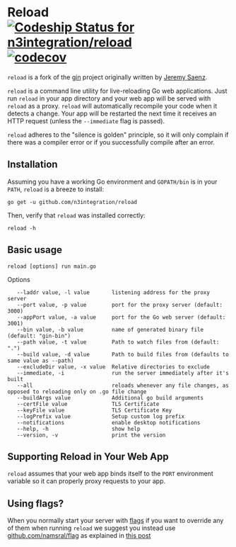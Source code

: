Reload [ ![Codeship Status for n3integration/reload](https://app.codeship.com/projects/89707150-4e72-0136-7326-322e9f850b54/status?branch=master)](https://app.codeship.com/projects/293485)
[![codecov](https://codecov.io/gh/n3integration/reload/branch/master/graph/badge.svg)](https://codecov.io/gh/n3integration/reload)
========

`reload` is a fork of the [gin](https://github.com/codegangsta/gin) project
originally written by [Jeremy Saenz](https://github.com/codegangsta).

`reload` is a command line utility for live-reloading Go web applications.
Just run `reload` in your app directory and your web app will be served with
`reload` as a proxy. `reload` will automatically recompile your code when it
detects a change. Your app will be restarted the next time it receives an
HTTP request (unless the `--immediate` flag is passed).

`reload` adheres to the "silence is golden" principle, so it will only complain
if there was a compiler error or if you successfully compile after an error.

## Installation

Assuming you have a working Go environment and `GOPATH/bin` is in your
`PATH`, `reload` is a breeze to install:

```shell
go get -u github.com/n3integration/reload
```

Then, verify that `reload` was installed correctly:

```shell
reload -h
```
## Basic usage
```shell
reload [options] run main.go
```
Options
```
   --laddr value, -l value       listening address for the proxy server
   --port value, -p value        port for the proxy server (default: 3000)
   --appPort value, -a value     port for the Go web server (default: 3001)
   --bin value, -b value         name of generated binary file (default: "gin-bin")
   --path value, -t value        Path to watch files from (default: ".")
   --build value, -d value       Path to build files from (defaults to same value as --path)
   --excludeDir value, -x value  Relative directories to exclude
   --immediate, -i               run the server immediately after it's built
   --all                         reloads whenever any file changes, as opposed to reloading only on .go file change
   --buildArgs value             Additional go build arguments
   --certFile value              TLS Certificate
   --keyFile value               TLS Certificate Key
   --logPrefix value             Setup custom log prefix
   --notifications               enable desktop notifications
   --help, -h                    show help
   --version, -v                 print the version
```

## Supporting Reload in Your Web App
`reload` assumes that your web app binds itself to the `PORT` environment
variable so it can properly proxy requests to your app.

## Using flags?
When you normally start your server with [flags](https://godoc.org/flag)
if you want to override any of them when running `reload` we suggest you
instead use [github.com/namsral/flag](https://github.com/namsral/flag)
as explained in [this post](http://stackoverflow.com/questions/24873883/organizing-environment-variables-golang/28160665#28160665)
